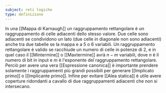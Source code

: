 ```yaml
---
subject: reti logiche
type: definizione
---
```

In una [[Mappa di Karnaugh]] un raggruppamento rettangolare è un raggruppamento di celle adiacenti dello stesso valore.
Due celle sono adiacenti se condividono un lato (due celle in diagonale non sono adiacenti) anche tra due tabelle se la mappa e a 5 o 6 variabili.
Un raggruppamento rettangolare è valido se racchiude un numero di celle in potenze di 2, e in quel caso il [[Mintermine]] o [[Maxtermine]] avrà $n-m$ variabili, dove $n$ è il numero di bit in input e $m$ è l'esponente del raggruppamento rettangolare.
Perciò per avere una vera [[Espressione canonica]] è importante prendere solamente i raggruppamenti più grandi possibili per generare [[Implicato primo]] o [[Implicante primo]].
Infine per evitare [[Alea statica]] è utile avere coperture ridondanti a cavallo di due raggruppamenti adiacenti che non si intersecano.